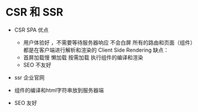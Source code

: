 # CSR 和 SSR

- CSR SPA
  优点
   - 用户体验好 ，不需要等待服务器响应 不会白屏
  所有的路由和页面（组件）都是在客户端进行解析和渲染的 Client Side Rendering
  缺点：
    - 首屏加载慢
      懒加载 按需加载
    执行组件的编译和渲染
    - SEO 不友好
      

- ssr 企业官网
 - 组件的编译和html字符串放到服务器端
 - SEO 友好


 